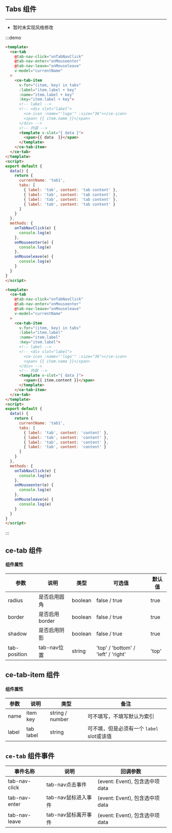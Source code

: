 ## Tabs 组件

<!-- {.md} -->

---

- 暂时未实现风格修改

:::demo

```html
<template>
  <ce-tab
    @tab-nav-click="onTabNavClick"
    @tab-nav-enter="onMouseenter"
    @tab-nav-leave="onMouseleave"
    v-model="currentName"
  >
    <ce-tab-item
      v-for="(item, key) in tabs"
      :label="item.label + key"
      :name="item.label + key"
      :key="item.label + key">
      <!-- label -->
      <!-- <div slot="label">
        <ce-icon :name="'logo'" :size="36"></ce-icon>
        <span> {{ item.name }}</span>
      </div> -->
      <!-- 内容 -->
      <template v-slot="{ data }">
        <span>{{ data  }}</span>
      </template>
    </ce-tab-item>
  </ce-tab>
</template>
<script>
export default {
  data() {
    return {
      currentName: 'tab1',
      tabs: [
        { label: 'tab', content: 'tab content' },
        { label: 'tab', content: 'tab content' },
        { label: 'tab', content: 'tab content' },
        { label: 'tab', content: 'tab content' }
      ]
    }
  },
  methods: {
    onTabNavClick(e) {
      console.log(e)
    },
    onMouseenter(e) {
      console.log(e)
    },
    onMouseleave(e) {
      console.log(e)
    }
  }
}
</script>
```

```html
<template>
  <ce-tab
    @tab-nav-click="onTabNavClick"
    @tab-nav-enter="onMouseenter"
    @tab-nav-leave="onMouseleave"
    v-model="currentName"
  >
    <ce-tab-item
      v-for="(item, key) in tabs"
      :label="item.label"
      :name="item.label"
      :key="item.label">
      <!-- label -->
      <!-- <div slot="label">
        <ce-icon :name="'logo'" :size="36"></ce-icon>
        <span> {{ item.name }}</span>
      </div> -->
      <!-- 内容 -->
      <template v-slot="{ data }">
        <span>{{ item.content }}</span>
      </template>
    </ce-tab-item>
  </ce-tab>
</template>
<script>
export default {
  data() {
    return {
      currentName: 'tab1',
      tabs: [
        { label: 'tab', content: 'content' },
        { label: 'tab', content: 'content' },
        { label: 'tab', content: 'content' },
        { label: 'tab', content: 'content' }
      ]
    }
  },
  methods: {
    onTabNavClick(e) {
      console.log(e)
    },
    onMouseenter(e) {
      console.log(e)
    },
    onMouseleave(e) {
      console.log(e)
    }
  }
}
</script>
```

:::

## ce-tab 组件

#### 组件属性
<!-- {.md} -->

| 参数         | 说明           | 类型    | 可选值                              | 默认值 |
|--------------|--------------|---------|-------------------------------------|--------|
| radius       | 是否启用圆角   | boolean | false / true                        | true   |
| border       | 是否启用border | boolean | false / true                        | true   |
| shadow       | 是否启用阴影   | boolean | false / true                        | true   |
| tab-position | tab-nav位置    | string  | 'top' / 'bottom' / 'left' / 'right' | 'top'  |

## ce-tab-item 组件

#### 组件属性
<!-- {.md} -->

| 参数  | 说明      | 类型            | 备注                                     |
|-------|-----------|-----------------|----------------------------------------|
| name  | item key  | string / number | 可不填写，不填写默认为索引                |
| label | tab label | string          | 可不填，但是必须有一个 `label` slot或该值 |

## `ce-tab` 组件事件

<!-- {.md} -->

| 事件名称      | 说明                | 回调参数                       |
|---------------|-------------------|----------------------------|
| tab-nav-click | tab-nav点击事件     | (event: Event), 包含选中项data |
| tab-nav-enter | tab-nav鼠标进入事件 | (event: Event), 包含选中项data |
| tab-nav-leave | tab-nav鼠标离开事件 | (event: Event), 包含选中项data |
